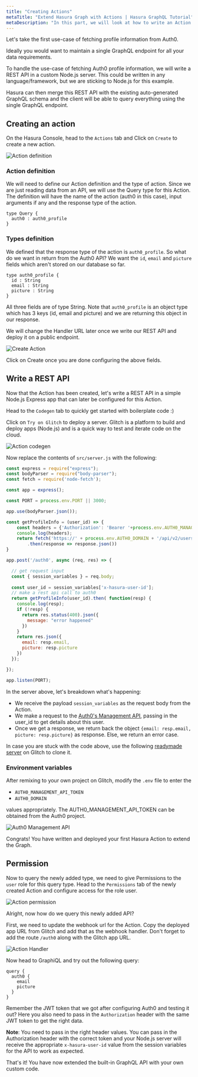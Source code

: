 ```yaml
---
title: "Creating Actions"
metaTitle: "Extend Hasura Graph with Actions | Hasura GraphQL Tutorial"
metaDescription: "In this part, we will look at how to write an Action to extend the Graph and do custom business logic"
---
```


Let's take the first use-case of fetching profile information from Auth0.

Ideally you would want to maintain a single GraphQL endpoint for all your data requirements.

To handle the use-case of fetching Auth0 profile information, we will write a REST API in a custom Node.js server. This could be written in any language/framework, but we are sticking to Node.js for this example.

Hasura can then merge this REST API with the existing auto-generated GraphQL schema and the client will be able to query everything using the single GraphQL endpoint.

## Creating an action
On the Hasura Console, head to the `Actions` tab and Click on `Create` to create a new action. 

![Action definition](https://storage.googleapis.com/graphql-engine-cdn.hasura.io/learn-hasura/assets/graphql-hasura/action-definition.png)

### Action definition

We will need to define our Action definition and the type of action. Since we are just reading data from an API, we will use the Query type for this Action. The definition will have the name of the action (auth0 in this case), input arguments if any and the response type of the action.

```
type Query {
  auth0 : auth0_profile
}
```

### Types definition

We defined that the response type of the action is `auth0_profile`. So what do we want in return from the Auth0 API? We want the `id`, `email` and `picture` fields which aren't stored on our database so far.

```
type auth0_profile {
  id : String
  email : String
  picture : String
}
```

All three fields are of type String. Note that `auth0_profile` is an object type which has 3 keys (id, email and picture) and we are returning this object in our response.

We will change the Handler URL later once we write our REST API and deploy it on a public endpoint.

![Create Action](https://storage.googleapis.com/graphql-engine-cdn.hasura.io/learn-hasura/assets/graphql-hasura/create-action.png)

Click on Create once you are done configuring the above fields.

## Write a REST API

Now that the Action has been created, let's write a REST API in a simple Node.js Express app that can later be configured for this Action. 

Head to the `Codegen` tab to quickly get started with boilerplate code :) 

Click on `Try on Glitch` to deploy a server. Glitch is a platform to build and deploy apps (Node.js) and is a quick way to test and iterate code on the cloud.

![Action codegen](https://storage.googleapis.com/graphql-engine-cdn.hasura.io/learn-hasura/assets/graphql-hasura/action-codegen-tab.png)

Now replace the contents of `src/server.js` with the following:

```javascript
const express = require("express");
const bodyParser = require("body-parser");
const fetch = require('node-fetch');

const app = express();

const PORT = process.env.PORT || 3000;

app.use(bodyParser.json());

const getProfileInfo = (user_id) => {
    const headers = {'Authorization': 'Bearer '+process.env.AUTH0_MANAGEMENT_API_TOKEN};
    console.log(headers);
    return fetch('https://' + process.env.AUTH0_DOMAIN + '/api/v2/users/'+user_id,{ headers: headers})
        .then(response => response.json())
}

app.post('/auth0', async (req, res) => {

  // get request input
  const { session_variables } = req.body;
  
  const user_id = session_variables['x-hasura-user-id'];
  // make a rest api call to auth0
  return getProfileInfo(user_id).then( function(resp) {
    console.log(resp);
    if (!resp) {
      return res.status(400).json({
        message: "error happened"
      })
    }
    return res.json({
      email: resp.email,
      picture: resp.picture
    })
  });

});

app.listen(PORT);


```

In the server above, let's breakdown what's happening:

- We receive the payload `session_variables` as the request body from the Action.
- We make a request to the [Auth0's Management API](https://auth0.com/docs/api/management/v2/create-m2m-app), passing in the user_id to get details about this user.
- Once we get a response, we return back the object `{email: resp.email, picture: resp.picture}` as response. Else, we return an error case.
 
In case you are stuck with the code above, use the following [readymade 
server](https://glitch.com/~auth0-hasura-action) on Glitch to clone it.

### Environment variables
After remixing to your own project on Glitch, modify the `.env` file to enter the 
- `AUTH0_MANAGEMENT_API_TOKEN`
- `AUTH0_DOMAIN` 

values appropriately. The AUTH0_MANAGEMENT_API_TOKEN can be obtained from the Auth0 project.

![Auth0 Management API](https://storage.googleapis.com/graphql-engine-cdn.hasura.io/learn-hasura/assets/graphql-hasura/auth0-management-api.png)

Congrats! You have written and deployed your first Hasura Action to extend the Graph.

## Permission

Now to query the newly added type, we need to give Permissions to the `user` role for this query type. Head to the `Permissions` tab of the newly created Action and configure access for the role user.

![Action permission](https://storage.googleapis.com/graphql-engine-cdn.hasura.io/learn-hasura/assets/graphql-hasura/action-permission.png)

Alright, now how do we query this newly added API?

First, we need to update the webhook url for the Action. Copy the deployed app URL from Glitch and add that as the webhook handler. Don't forget to add the route `/auth0` along with the Glitch app URL.

![Action Handler](https://storage.googleapis.com/graphql-engine-cdn.hasura.io/learn-hasura/assets/graphql-hasura/action-handler-update.png)

Now head to GraphiQL and try out the following query:

```
query {
  auth0 {
    email
    picture
  }
}
```

Remember the JWT token that we got after configuring Auth0 and testing it out? Here you also need to pass in the `Authorization` header with the same JWT token to get the right data.

**Note**: You need to pass in the right header values. You can pass in the Authorization header with the correct token and your Node.js server will receive the appropriate `x-hasura-user-id` value from the session variables for the API to work as expected.

That's it! You have now extended the built-in GraphQL API with your own custom code.

